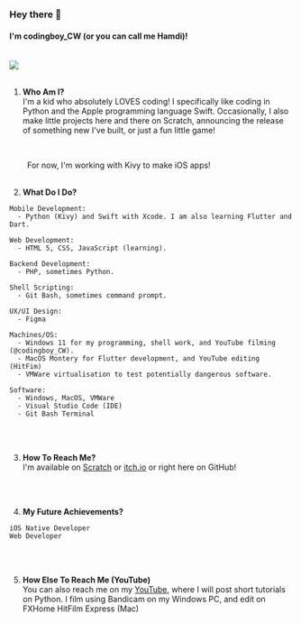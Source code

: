 ### Hey there 👋 

#### I'm codingboy_CW (or you can call me Hamdi)!
<br/>


<a href="https://github.com/meta">
  <img align="center" src="https://github-readme-stats.vercel.app/api?username=hamdivazim&count_private=true&show_icons=true&include_all_commits=true" />
</a>
<br/>
<br/>

1. **Who Am I?**<br/>
 I'm a kid who absolutely LOVES coding! I specifically like coding in Python and the Apple programming language Swift. Occasionally, I also make little projects here and there on Scratch, announcing the release of something new I've built, or just a fun little game!
 <br/>
 
&nbsp;&nbsp;&nbsp;&nbsp;&nbsp;&nbsp;&nbsp;&nbsp;For now, I'm working  with Kivy to make iOS apps!
<br/>
<br/>

2. **What Do I Do?**

```
Mobile Development:
  - Python (Kivy) and Swift with Xcode. I am also learning Flutter and Dart.
  
Web Development:
  - HTML 5, CSS, JavaScript (learning).
  
Backend Development:
  - PHP, sometimes Python.
  
Shell Scripting:
  - Git Bash, sometimes command prompt.
  
UX/UI Design:
  - Figma
  
Machines/OS:
  - Windows 11 for my programming, shell work, and YouTube filming (@codingboy_CW).
  - MacOS Montery for Flutter development, and YouTube editing (HitFim)
  - VMWare virtualisation to test potentially dangerous software.
  
Software:
  - Windows, MacOS, VMWare
  - Visual Studio Code (IDE)
  - Git Bash Terminal
```
<br/>
<br/>

3. **How To Reach Me?**<br/>
  I'm available on [Scratch](https://scratch.mit.edu/users/codingboy_CW) or [itch.io](https://codingboy-cw.itch.io/) or right here on GitHub!

<br/>
<br/>

4. **My Future Achievements?**
  ```
  iOS Native Developer
  Web Developer
  ```
  
<br/>
<br/>
  
5. **How Else To Reach Me (YouTube)**<br/>
  You can also reach me on my [YouTube](https://www.youtube.com/channel/UC5wVpJNisPckkidnZ-CBGtg), where I will post short tutorials on Python. I film using Bandicam on my Windows PC, and edit on FXHome HitFilm Express (Mac)
